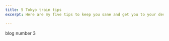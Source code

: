 ```yaml
---
title: 5 Tokyo train tips
excerpt: Here are my five tips to keep you sane and get you to your destination on the Tokyo Subway.

---
```



blog number 3